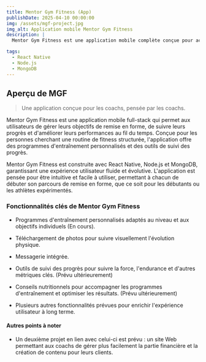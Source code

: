 ```yaml
---
title: Mentor Gym Fitness (App)
publishDate: 2025-04-10 00:00:00
img: /assets/mgf-project.jpg
img_alt: Application mobile Mentor Gym Fitness
description: |
  Mentor Gym Fitness est une application mobile complète conçue pour accompagner les passionnés de fitness et les athlètes dans la gestion de leurs objectifs de remise en forme. Elle propose une gamme de programmes d'entraînement personnalisés, le suivi des progrès et des conseils nutritionnels adaptés aux objectifs individuels. L'application se concentre sur la motivation, l'amélioration des performances et le suivi des métriques clés pour garantir que les utilisateurs restent sur la bonne voie et atteignent leurs objectifs de fitness.

tags:
  - React Native
  - Node.js
  - MongoDB
---
```


## Aperçu de MGF

> Une application conçue pour les coachs, pensée par les coachs.

Mentor Gym Fitness est une application mobile full-stack qui permet aux utilisateurs de gérer leurs objectifs de remise en forme, de suivre leurs progrès et d'améliorer leurs performances au fil du temps. Conçue pour les personnes cherchant une routine de fitness structurée, l'application offre des programmes d'entraînement personnalisés et des outils de suivi des progrès.

Mentor Gym Fitness est construite avec React Native, Node.js et MongoDB, garantissant une expérience utilisateur fluide et évolutive. L'application est pensée pour être intuitive et facile à utiliser, permettant à chacun de débuter son parcours de remise en forme, que ce soit pour les débutants ou les athlètes expérimentés.

### Fonctionnalités clés de Mentor Gym Fitness

- Programmes d'entraînement personnalisés adaptés au niveau et aux objectifs individuels (En cours).

- Téléchargement de photos pour suivre visuellement l'évolution physique.

- Messagerie intégrée.

- Outils de suivi des progrès pour suivre la force, l'endurance et d'autres métriques clés. (Prévu ultérieurement)

- Conseils nutritionnels pour accompagner les programmes d'entraînement et optimiser les résultats. (Prévu ultérieurement)

- Plusieurs autres fonctionnalités prévues pour enrichir l'expérience utilisateur à long terme.

#### Autres points à noter

- Un deuxième projet en lien avec celui-ci est prévu : un site Web permettant aux coachs de gérer plus facilement la partie financière et la création de contenu pour leurs clients.
